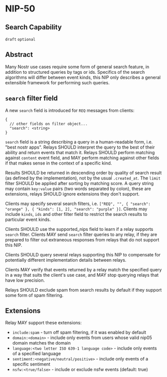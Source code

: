 # NIP-50

## Search Capability

`draft` `optional`

## Abstract

Many Nostr use cases require some form of general search feature, in addition to structured queries by tags or ids.
Specifics of the search algorithms will differ between event kinds, this NIP only describes a general
extensible framework for performing such queries.

## `search` filter field

A new `search` field is introduced for `REQ` messages from clients:

```jsonc
{
  // other fields on filter object...
  "search": <string>
}
```

`search` field is a string describing a query in a human-readable form, i.e. "best nostr apps".
Relays SHOULD interpret the query to the best of their ability and return events that match it.
Relays SHOULD perform matching against `content` event field, and MAY perform
matching against other fields if that makes sense in the context of a specific kind.

Results SHOULD be returned in descending order by quality of search result (as defined by the implementation),
not by the usual `.created_at`. The `limit` filter SHOULD be applied after sorting by matching score.
A query string may contain `key:value` pairs (two words separated by colon), these are extensions, relays SHOULD ignore
extensions they don't support.

Clients may specify several search filters, i.e. `["REQ", "", { "search": "orange" }, { "kinds": [1, 2], "search": "purple" }]`. Clients may
include `kinds`, `ids` and other filter field to restrict the search results to particular event kinds.

Clients SHOULD use the supported_nips field to learn if a relay supports `search` filter. Clients MAY send `search`
filter queries to any relay, if they are prepared to filter out extraneous responses from relays that do not support this NIP.

Clients SHOULD query several relays supporting this NIP to compensate for potentially different
implementation details between relays.

Clients MAY verify that events returned by a relay match the specified query in a way that suits the
client's use case, and MAY stop querying relays that have low precision.

Relays SHOULD exclude spam from search results by default if they support some form of spam filtering.

## Extensions

Relay MAY support these extensions:

- `include:spam` - turn off spam filtering, if it was enabled by default
- `domain:<domain>` - include only events from users whose valid nip05 domain matches the domain
- `language:<two letter ISO 639-1 language code>` - include only events of a specified language
- `sentiment:<negative/neutral/positive>` - include only events of a specific sentiment
- `nsfw:<true/false>` - include or exclude nsfw events (default: true)
